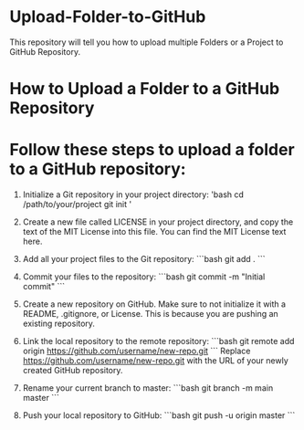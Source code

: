 # Upload-Folder-to-GitHub
This repository will tell you how to upload multiple Folders or a Project to GitHub Repository.


# How to Upload a Folder to a GitHub Repository

# Follow these steps to upload a folder to a GitHub repository:

1. Initialize a Git repository in your project directory:
\'bash
cd /path/to/your/project
git init
\'

2. Create a new file called LICENSE in your project directory, and copy the text of the MIT License into this file. You can find the MIT License text here.

3. Add all your project files to the Git repository:
\`\`\`bash
git add .
\`\`\`

4. Commit your files to the repository:
\`\`\`bash
git commit -m "Initial commit"
\`\`\`

5. Create a new repository on GitHub. Make sure to not initialize it with a README, .gitignore, or License. This is because you are pushing an existing repository.

6. Link the local repository to the remote repository:
\`\`\`bash
git remote add origin https://github.com/username/new-repo.git
\`\`\`
Replace https://github.com/username/new-repo.git with the URL of your newly created GitHub repository.

7. Rename your current branch to master:
\`\`\`bash
git branch -m main master
\`\`\`

8. Push your local repository to GitHub:
\`\`\`bash
git push -u origin master
\`\`\`

